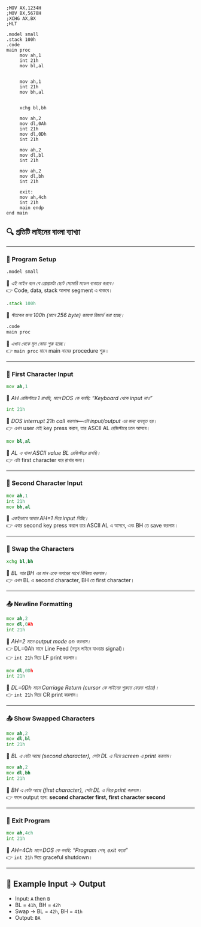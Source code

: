 ```
;MOV AX,1234H
;MOV BX,5678H    
;XCHG AX,BX 
;HLT    

.model small
.stack 100h
.code 
main proc
     mov ah,1
     int 21h
     mov bl,al
     
     
     mov ah,1
     int 21h
     mov bh,al 
     
     
     xchg bl,bh
     
     mov ah,2
     mov dl,0Ah
     int 21h
     mov dl,0Dh
     int 21h
     
     mov ah,2
     mov dl,bl
     int 21h  
     
     mov ah,2
     mov dl,bh
     int 21h
     
     exit:
     mov ah,4ch
     int 21h
     main endp
end main
```
## 🔍 প্রতিটি লাইনের বাংলা ব্যাখ্যা

---

### 🧱 Program Setup
```asm
.model small
```
🔸 *এই লাইন বলে যে প্রোগ্রামটা ছোট মেমোরি মডেল ব্যবহার করবে।*  
👉 Code, data, stack আলাদা segment এ থাকবে।

```asm
.stack 100h
```
🔸 *স্ট্যাকের জন্য 100h (মানে 256 byte) জায়গা রিজার্ভ করা হচ্ছে।*

```asm
.code 
main proc
```
🔸 *এখান থেকে মূল কোড শুরু হচ্ছে।*  
👉 `main proc` মানে main নামের procedure শুরু।

---

### 🎤 First Character Input
```asm
mov ah,1
```
🔸 *AH রেজিস্টারে 1 রাখছি, মানে DOS কে বলছি: “Keyboard থেকে input নাও”*

```asm
int 21h
```
🔸 *DOS interrupt 21h call করলাম—এটা input/output এর জন্য ব্যবহৃত হয়।*  
👉 এখন user যেই key press করবে, তার ASCII AL রেজিস্টারে চলে আসবে।

```asm
mov bl,al
```
🔸 *AL এ থাকা ASCII value BL রেজিস্টারে রাখছি।*  
👉 এটা first character ধরে রাখার জন্য।

---

### 🎤 Second Character Input
```asm
mov ah,1
int 21h
mov bh,al
```
🔸 *একইভাবে আবার AH=1 দিয়ে input নিচ্ছি।*  
👉 এবার second key press করলে তার ASCII AL এ আসবে, এবং BH তে save করলাম।

---

### 🔄 Swap the Characters
```asm
xchg bl,bh
```
🔸 *BL আর BH এর মান একে অপরের সাথে বিনিময় করলাম।*  
👉 এখন BL এ second character, BH তে first character।

---

### 📤 Newline Formatting
```asm
mov ah,2
mov dl,0Ah
int 21h
```
🔸 *AH=2 মানে output mode on করলাম।*  
👉 DL=0Ah মানে Line Feed (নতুন লাইনে যাওয়ার signal)।  
👉 `int 21h` দিয়ে LF print করলাম।

```asm
mov dl,0Dh
int 21h
```
🔸 *DL=0Dh মানে Carriage Return (cursor কে লাইনের শুরুতে ফেরত পাঠায়)।*  
👉 `int 21h` দিয়ে CR print করলাম।

---

### 📤 Show Swapped Characters
```asm
mov ah,2
mov dl,bl
int 21h
```
🔸 *BL এ যেটা আছে (second character), সেটা DL এ নিয়ে screen এ print করলাম।*

```asm
mov ah,2
mov dl,bh
int 21h
```
🔸 *BH এ যেটা আছে (first character), সেটা DL এ নিয়ে print করলাম।*  
👉 ফলে output হবে: **second character first, first character second**

---

### 🛑 Exit Program
```asm
mov ah,4ch
int 21h
```
🔸 *AH=4Ch মানে DOS কে বলছি: “Program শেষ, exit করো”*  
👉 `int 21h` দিয়ে graceful shutdown।

---

## 🧪 Example Input → Output
- Input: `A` then `B`  
- BL = `41h`, BH = `42h`  
- Swap → BL = `42h`, BH = `41h`  
- Output: `BA`

